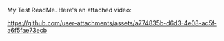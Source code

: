 My Test ReadMe.  Here's an attached video:


https://github.com/user-attachments/assets/a774835b-d6d3-4e08-ac5f-a6f5fae73ecb

